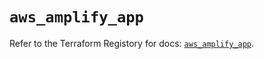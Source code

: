 # `aws_amplify_app`

Refer to the Terraform Registory for docs: [`aws_amplify_app`](https://registry.terraform.io/providers/hashicorp/aws/5.25.0/docs/resources/amplify_app).
